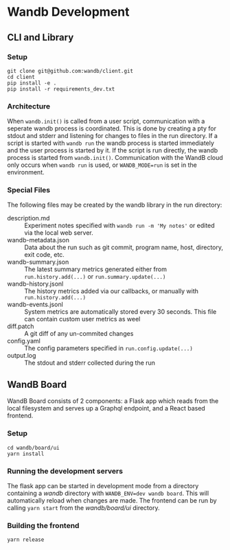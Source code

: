 # Wandb Development

## CLI and Library

### Setup

```shell
git clone git@github.com:wandb/client.git
cd client
pip install -e .
pip install -r requirements_dev.txt
```

### Architecture

When `wandb.init()` is called from a user script, communication with a seperate wandb process is coordinated. This is done by creating a pty for stdout and stderr and listening for changes to files in the run directory. If a script is started with `wandb run` the wandb process is started immediately and the user process is started by it. If the script is run directly, the wandb process is started from `wandb.init()`. Communication with the WandB cloud only occurs when `wandb run` is used, or `WANDB_MODE=run` is set in the environment.

### Special Files

The following files may be created by the wandb library in the run directory:

<dl>
    <dt>description.md</dt>
    <dd>Experiment notes specified with <code>wandb run -m 'My notes'</code> or edited via the local web server.</dd>
    <dt>wandb-metadata.json</dt>
    <dd>Data about the run such as git commit, program name, host, directory, exit code, etc.</dd>
    <dt>wandb-summary.json</td>
    <dd>The latest summary metrics generated either from <code>run.history.add(...)</code> or <code>run.summary.update(...)</code></dt>
    <dt>wandb-history.jsonl</dt>
    <dd>The history metrics added via our callbacks, or manually with <code>run.history.add(...)</code></dd>
    <dt>wandb-events.jsonl</dt>
    <dd>System metrics are automatically stored every 30 seconds.  This file can contain custom user metrics as weel</dd>
    <dt>diff.patch</dt>
    <dd>A git diff of any un-commited changes</dd>
    <dt>config.yaml</dt>
    <dd>The config parameters specified in <code>run.config.update(...)</code></dd>
    <dt>output.log</dt>
    <dd>The stdout and stderr collected during the run</dd>
</dl>

## WandB Board

WandB Board consists of 2 components: a Flask app which reads from the local filesystem and serves up a Graphql endpoint, and a React based frontend.

### Setup

```shell
cd wandb/board/ui
yarn install
```

### Running the development servers

The flask app can be started in development mode from a directory containing a _wandb_ directory with `WANDB_ENV=dev wandb board`. This will automatically reload when changes are made. The frontend can be run by calling `yarn start` from the _wandb/board/ui_ directory.

### Building the frontend

```shell
yarn release
```
